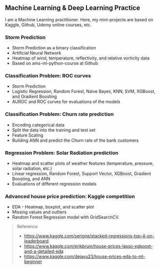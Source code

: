 ## Machine Learning & Deep Learning Practice
I am a Machine Learning practitioner. Here, my mini-projects are based on Kaggle, Github, Udemy online courses, etc.

### Storm Prediction 
* Storm Prediction as a binary classification 
* Artificial Neural Network
* Heatmap of wind, temperature, reflectivity, and relative vorticity data
* Based on ams-ml-python-course at Github

### Classification Problem: ROC curves
* Storm Prediction
* Logistic Regression, Random Forest, Naive Bayes, KNN, SVM, XGBoost, and Gradient Boosting
* AUROC and ROC curves for evaluations of the models

### Classification Problem: Churn rate prediction
* Encoding categorical data
* Split the data into the training and test set
* Feature Scaling
* Building ANN and predict the Churn rate of the bank customers

### Regression Problem: Solar Radiation prediction
* Heatmap and scatter plots of weather features (temperature, pressure, solar radiation, etc.)
* Linear regression, Random Forest, Support Vector, XGBoost, Gradient Boosting, and ANN
* Evaluations of different regression models

### Advanced house price prediction: Kaggle competition
* EDA - Heatmap, boxplot, and scatter plot
* Missing values and outliers
* Random Forest Regression model with GridSearchCV.
> Reference 
> - https://www.kaggle.com/serigne/stacked-regressions-top-4-on-leaderboard
> - https://www.kaggle.com/erikbruin/house-prices-lasso-xgboost-and-a-detailed-eda
> - https://www.kaggle.com/dejavu23/house-prices-eda-to-ml-beginner
